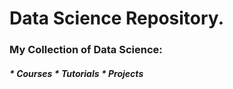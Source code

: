 <h1>Data Science Repository. </h1>

<h3> My Collection of Data Science:</h3>
<h5>
* Courses
* Tutorials
* Projects
<h5>
